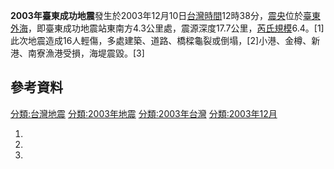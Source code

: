 **2003年臺東成功地震**發生於2003年12月10日[台灣時間](https://zh.wikipedia.org/wiki/台灣時間 "wikilink")12時38分，[震央](../Page/震央.md "wikilink")位於[臺東外海](https://zh.wikipedia.org/wiki/台東縣 "wikilink")，即臺東成功地震站東南方4.3公里處，震源深度17.7公里，[芮氏規模](https://zh.wikipedia.org/wiki/芮氏規模 "wikilink")6.4。\[1\]此次地震造成16人輕傷，多處建築、道路、橋樑龜裂或倒塌，\[2\]小港、金樽、新港、南寮漁港受損，海堤震毀。\[3\]

## 參考資料

[分類:台灣地震](https://zh.wikipedia.org/wiki/分類:台灣地震 "wikilink") [分類:2003年地震](https://zh.wikipedia.org/wiki/分類:2003年地震 "wikilink") [分類:2003年台灣](https://zh.wikipedia.org/wiki/分類:2003年台灣 "wikilink") [分類:2003年12月](https://zh.wikipedia.org/wiki/分類:2003年12月 "wikilink")

1.
2.

3.